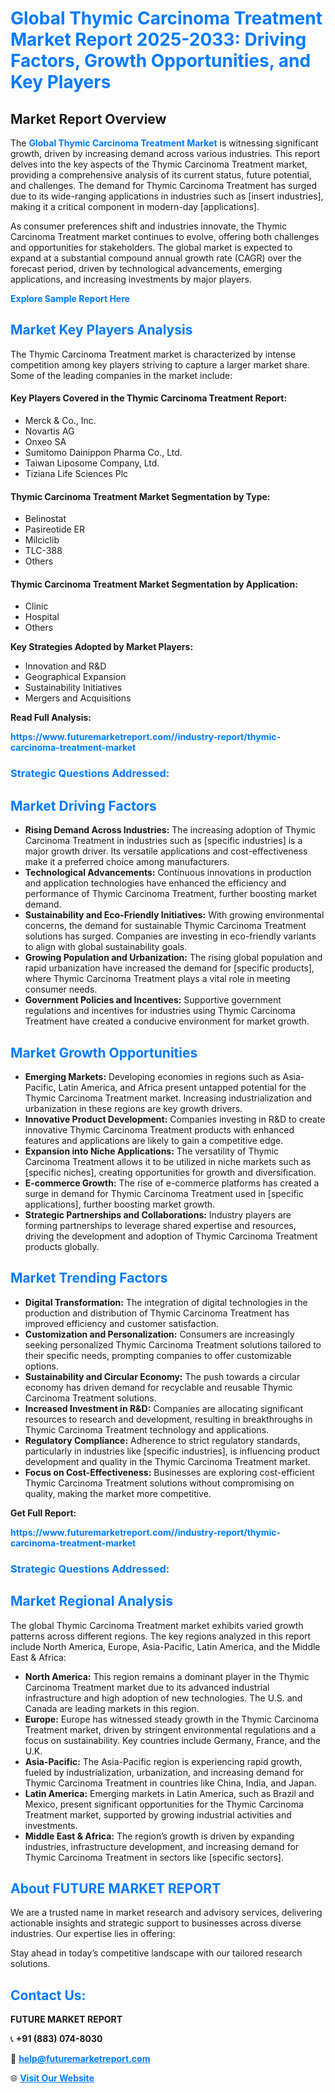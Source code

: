 <h1 style="color: #007BFF;">Global Thymic Carcinoma Treatment Market Report 2025-2033: Driving Factors, Growth Opportunities, and Key Players</h1>

<section id="overview">
<h2>Market Report Overview</h2>
<p>The <a href="https://www.futuremarketreport.com//industry-report/thymic-carcinoma-treatment-market" style="color: #007BFF; text-decoration: none;"><strong>Global Thymic Carcinoma Treatment Market</strong></a> is witnessing significant growth, driven by increasing demand across various industries. This report delves into the key aspects of the Thymic Carcinoma Treatment market, providing a comprehensive analysis of its current status, future potential, and challenges. The demand for Thymic Carcinoma Treatment has surged due to its wide-ranging applications in industries such as [insert industries], making it a critical component in modern-day [applications].</p>
<p>As consumer preferences shift and industries innovate, the Thymic Carcinoma Treatment market continues to evolve, offering both challenges and opportunities for stakeholders. The global market is expected to expand at a substantial compound annual growth rate (CAGR) over the forecast period, driven by technological advancements, emerging applications, and increasing investments by major players.</p>
</section>

<section id="overview">
<p><a href="https://www.futuremarketreport.com//request-sample/reportId=52750" style="color: #007BFF; text-decoration: none;"><strong>Explore Sample Report Here</strong></a></p>
</section>

<section id="key-players">
<h2 style="color: #007BFF;">Market Key Players Analysis</h2>
<p>The Thymic Carcinoma Treatment market is characterized by intense competition among key players striving to capture a larger market share. Some of the leading companies in the market include:</p>
<h4>Key Players Covered in the Thymic Carcinoma Treatment Report:</h4>
<ul><li>Merck &amp; Co., Inc.</li><li>Novartis AG</li><li>Onxeo SA</li><li>Sumitomo Dainippon Pharma Co., Ltd.</li><li>Taiwan Liposome Company, Ltd.</li><li>Tiziana Life Sciences Plc</li></ul>
<h4>Thymic Carcinoma Treatment Market Segmentation by Type:</h4>
<ul><li>Belinostat</li><li>Pasireotide ER</li><li>Milciclib</li><li>TLC-388</li><li>Others</li></ul>

<h4>Thymic Carcinoma Treatment Market Segmentation by Application:</h4>
<ul><li>Clinic</li><li>Hospital</li><li>Others</li></ul>
<p><strong>Key Strategies Adopted by Market Players:</strong></p>
<ul>
<li>Innovation and R&D</li>
<li>Geographical Expansion</li>
<li>Sustainability Initiatives</li>
<li>Mergers and Acquisitions</li>
</ul>
</section>

<section>
<p><strong>Read Full Analysis: </strong></p><a href="https://www.futuremarketreport.com//industry-report/thymic-carcinoma-treatment-market" style="color: #007BFF; text-decoration: none;"><strong>https://www.futuremarketreport.com//industry-report/thymic-carcinoma-treatment-market</strong></a>
<h3 style="color: #007BFF;">Strategic Questions Addressed:</h3>
</section>

<section id="driving-factors">
<h2 style="color: #007BFF;">Market Driving Factors</h2>
<ul>
<li><strong>Rising Demand Across Industries:</strong> The increasing adoption of Thymic Carcinoma Treatment in industries such as [specific industries] is a major growth driver. Its versatile applications and cost-effectiveness make it a preferred choice among manufacturers.</li>
<li><strong>Technological Advancements:</strong> Continuous innovations in production and application technologies have enhanced the efficiency and performance of Thymic Carcinoma Treatment, further boosting market demand.</li>
<li><strong>Sustainability and Eco-Friendly Initiatives:</strong> With growing environmental concerns, the demand for sustainable Thymic Carcinoma Treatment solutions has surged. Companies are investing in eco-friendly variants to align with global sustainability goals.</li>
<li><strong>Growing Population and Urbanization:</strong> The rising global population and rapid urbanization have increased the demand for [specific products], where Thymic Carcinoma Treatment plays a vital role in meeting consumer needs.</li>
<li><strong>Government Policies and Incentives:</strong> Supportive government regulations and incentives for industries using Thymic Carcinoma Treatment have created a conducive environment for market growth.</li>
</ul>
</section>

<section id="growth-opportunities">
<h2 style="color: #007BFF;">Market Growth Opportunities</h2>
<ul>
<li><strong>Emerging Markets:</strong> Developing economies in regions such as Asia-Pacific, Latin America, and Africa present untapped potential for the Thymic Carcinoma Treatment market. Increasing industrialization and urbanization in these regions are key growth drivers.</li>
<li><strong>Innovative Product Development:</strong> Companies investing in R&D to create innovative Thymic Carcinoma Treatment products with enhanced features and applications are likely to gain a competitive edge.</li>
<li><strong>Expansion into Niche Applications:</strong> The versatility of Thymic Carcinoma Treatment allows it to be utilized in niche markets such as [specific niches], creating opportunities for growth and diversification.</li>
<li><strong>E-commerce Growth:</strong> The rise of e-commerce platforms has created a surge in demand for Thymic Carcinoma Treatment used in [specific applications], further boosting market growth.</li>
<li><strong>Strategic Partnerships and Collaborations:</strong> Industry players are forming partnerships to leverage shared expertise and resources, driving the development and adoption of Thymic Carcinoma Treatment products globally.</li>
</ul>
</section>

<section id="trending-factors">
<h2 style="color: #007BFF;">Market Trending Factors</h2>
<ul>
<li><strong>Digital Transformation:</strong> The integration of digital technologies in the production and distribution of Thymic Carcinoma Treatment has improved efficiency and customer satisfaction.</li>
<li><strong>Customization and Personalization:</strong> Consumers are increasingly seeking personalized Thymic Carcinoma Treatment solutions tailored to their specific needs, prompting companies to offer customizable options.</li>
<li><strong>Sustainability and Circular Economy:</strong> The push towards a circular economy has driven demand for recyclable and reusable Thymic Carcinoma Treatment solutions.</li>
<li><strong>Increased Investment in R&D:</strong> Companies are allocating significant resources to research and development, resulting in breakthroughs in Thymic Carcinoma Treatment technology and applications.</li>
<li><strong>Regulatory Compliance:</strong> Adherence to strict regulatory standards, particularly in industries like [specific industries], is influencing product development and quality in the Thymic Carcinoma Treatment market.</li>
<li><strong>Focus on Cost-Effectiveness:</strong> Businesses are exploring cost-efficient Thymic Carcinoma Treatment solutions without compromising on quality, making the market more competitive.</li>
</ul>
</section>

<section>
<p><strong>Get Full Report: </strong></p><a href="https://www.futuremarketreport.com//industry-report/thymic-carcinoma-treatment-market" style="color: #007BFF; text-decoration: none;"><strong>https://www.futuremarketreport.com//industry-report/thymic-carcinoma-treatment-market</strong></a>
<h3 style="color: #007BFF;">Strategic Questions Addressed:</h3>
</section>


<section id="regional-analysis">
<h2 style="color: #007BFF;">Market Regional Analysis</h2>
<p>The global Thymic Carcinoma Treatment market exhibits varied growth patterns across different regions. The key regions analyzed in this report include North America, Europe, Asia-Pacific, Latin America, and the Middle East & Africa:</p>
<ul>
<li><strong>North America:</strong> This region remains a dominant player in the Thymic Carcinoma Treatment market due to its advanced industrial infrastructure and high adoption of new technologies. The U.S. and Canada are leading markets in this region.</li>
<li><strong>Europe:</strong> Europe has witnessed steady growth in the Thymic Carcinoma Treatment market, driven by stringent environmental regulations and a focus on sustainability. Key countries include Germany, France, and the U.K.</li>
<li><strong>Asia-Pacific:</strong> The Asia-Pacific region is experiencing rapid growth, fueled by industrialization, urbanization, and increasing demand for Thymic Carcinoma Treatment in countries like China, India, and Japan.</li>
<li><strong>Latin America:</strong> Emerging markets in Latin America, such as Brazil and Mexico, present significant opportunities for the Thymic Carcinoma Treatment market, supported by growing industrial activities and investments.</li>
<li><strong>Middle East & Africa:</strong> The region’s growth is driven by expanding industries, infrastructure development, and increasing demand for Thymic Carcinoma Treatment in sectors like [specific sectors].</li>
</ul>
</section>

<footer>
<h2 style="color: #007BFF;">About FUTURE MARKET REPORT</h2>
<p>We are a trusted name in market research and advisory services, delivering actionable insights and strategic support to businesses across diverse industries. Our expertise lies in offering:</p>

<p>Stay ahead in today’s competitive landscape with our tailored research solutions.</p>

<h2 style="color: #007BFF;">Contact Us:</h2>
<p><strong>FUTURE MARKET REPORT</strong></p>
<p>📞 <strong>+91 (883) 074-8030</strong></p>
<p>📧 <strong><a href="mailto:help@futuremarketreport.com" style="color: #007BFF;">help@futuremarketreport.com</a></strong></p>
<p>🌐 <strong><a href="https://www.futuremarketreport.com/" style="color: #007BFF;">Visit Our Website</a></strong></p>
</footer>